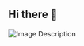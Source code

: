 ## Hi there 👋
![Image Description]([https://raw.githubusercontent.com/Uncle-Tom-s-School/pokedex-robeey13/499225fa26eae04a589a5a1a4e62fce0d2686096/thayfdsffdgfhffjhfh%20(4).png?token=AI6P4GPUZE43BYIOCGR5MWLG6FJY2](https://raw.githubusercontent.com/Uncle-Tom-s-School/pokedex-robeey13/499225fa26eae04a589a5a1a4e62fce0d2686096/szuperhos.png?token=AI6P4GKMPCCMUAGXUVYZYLLG6FKIG))

<!--
**Cyri0/Cyri0** is a ✨ _special_ ✨ repository because its `README.md` (this file) appears on your GitHub profile.

Here are some ideas to get you started:

- 🔭 I’m currently working on ...
- 🌱 I’m currently learning ...
- 👯 I’m looking to collaborate on ...
- 🤔 I’m looking for help with ...
- 💬 Ask me about ...
- 📫 How to reach me: ...
- 😄 Pronouns: ...
- ⚡ Fun fact: ...
-->
